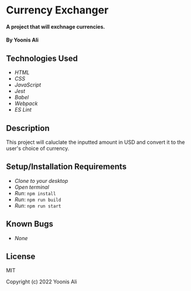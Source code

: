 # Currency Exchanger

#### A project that will exchnage currencies.

#### By Yoonis Ali

## Technologies Used

* _HTML_
* _CSS_
* _JavaScript_
* _Jest_
* _Babel_
* _Webpack_
* _ES Lint_

## Description
This project will caluclate the inputted amount in USD and convert it to the user's choice of currency. 

## Setup/Installation Requirements

* _Clone to your desktop_
* _Open terminal_
* _Run_: `npm install`
* _Run_: `npm run build`
* _Run_: `npm run start`

## Known Bugs

* _None_

## License
MIT

Copyright (c) 2022 Yoonis Ali
